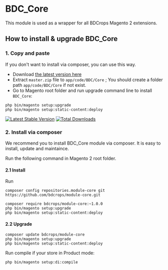 # BDC_Core

This module is used as a wrapper for all BDCrops Magento 2 extensions.



## How to install & upgrade BDC_Core


### 1. Copy and paste

If you don't want to install via composer, you can use this way.

- Download [the latest version here](https://github.com/bdcrops/module-core/archive/master.zip)
- Extract `master.zip` file to `app/code/BDC/Core` ; You should create a folder path `app/code/BDC/Core` if not exist.
- Go to Magento root folder and run upgrade command line to install `BDC_Core`:

```
php bin/magento setup:upgrade
php bin/magento setup:static-content:deploy
```




[![Latest Stable Version](https://poser.pugx.org/bdcrops/module-core/v/stable)](https://packagist.org/packages/bdcrops/module-core)
[![Total Downloads](https://poser.pugx.org/bdcrops/module-core/downloads)](https://packagist.org/packages/bdcrops/module-core)



### 2. Install via composer

We recommend you to install BDC_Core module via composer. It is easy to install, update and maintaince.

Run the following command in Magento 2 root folder.

#### 2.1 Install

Run
```
composer config repositories.module-core git
https://github.com/bdcrops/module-core.git

composer require bdcrops/module-core:~1.0.0
php bin/magento setup:upgrade
php bin/magento setup:static-content:deploy
```

#### 2.2 Upgrade

```
composer update bdcrops/module-core
php bin/magento setup:upgrade
php bin/magento setup:static-content:deploy
```

Run compile if your store in Product mode:

```
php bin/magento setup:di:compile
